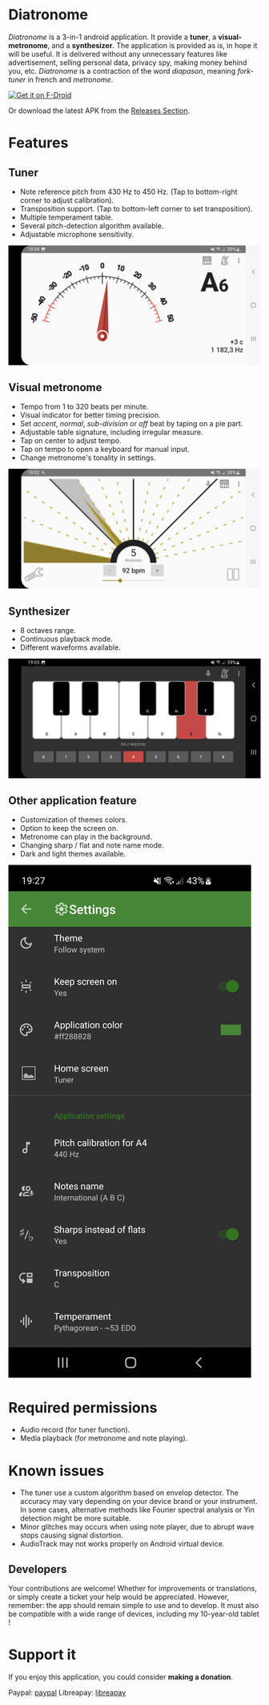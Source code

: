 # Diatronome
*Diatronome* is a 3-in-1 android application. It provide a **tuner**, a **visual-metronome**, and a **synthesizer**.
The application is provided as is, in hope it will be useful.
It is delivered without any unnecessary features like advertisement, selling personal data, privacy spy, making money behind you, etc.
*Diatronome* is a contraction of the word *diapason*, meaning *fork-tuner* in french and *metronome*.

[<img src="https://fdroid.gitlab.io/artwork/badge/get-it-on.png"
     alt="Get it on F-Droid"
     height="80">](https://f-droid.org/packages/org.kalinisa.diatronome/)

Or download the latest APK from the [Releases Section](https://github.com/grizzlyfute/Diatronome/releases/latest).

# Features
## Tuner
* Note reference pitch from 430 Hz to 450 Hz. (Tap to bottom-right corner to adjust calibration).
* Transposition support. (Tap to bottom-left corner to set transposition).
* Multiple temperament table.
* Several pitch-detection algorithm available.
* Adjustable microphone sensitivity.

![Tuner](./metadata/en-US/images/phoneScreenshots/land_sc2.jpg)

## Visual metronome
* Tempo from 1 to 320 beats per minute.
* Visual indicator for better timing precision.
* Set *accent*, *normal*, *sub-division* or *off* beat by taping on a pie part.
* Adjustable table signature, including irregular measure.
* Tap on center to adjust tempo.
* Tap on tempo to open a keyboard for manual input.
* Change metronome's tonality in settings.

![Metronome](./metadata/en-US/images/phoneScreenshots/land_sc1.jpg)

## Synthesizer
* 8 octaves range.
* Continuous playback mode.
* Different waveforms available.

![Synthetiser](./metadata/en-US/images/phoneScreenshots/land_sc3.jpg)

## Other application feature
* Customization of themes colors.
* Option to keep the screen on.
* Metronome can play in the background.
* Changing sharp / flat and note name mode.
* Dark and light themes available.

![Settings](./metadata/en-US/images/phoneScreenshots/port_sc5.jpg)

# Required permissions
* Audio record (for tuner function).
* Media playback (for metronome and note playing).

# Known issues
* The tuner use a custom algorithm based on envelop detector. The accuracy may vary depending on your device brand or your instrument. In some cases, alternative methods like Fourier spectral analysis or Yin detection might be more suitable.
* Minor glitches may occurs when using note player, due to abrupt wave stops causing signal distortion.
* AudioTrack may not works properly on Android virtual device.

## Developers
Your contributions are welcome! Whether for improvements or translations, or simply create a ticket your help would be appreciated.
However, remember: the app should remain simple to use and to develop. It must also be compatible with a wide range of devices, including my 10-year-old tablet !

# Support it
If you enjoy this application, you could consider **making a donation**.

Paypal: [paypal](https://www.paypal.com/donate/?hosted_button_id=SJJNG9XBY59W4)
Libreapay: [libreapay](https://en.liberapay.com/grizzlyfute)

